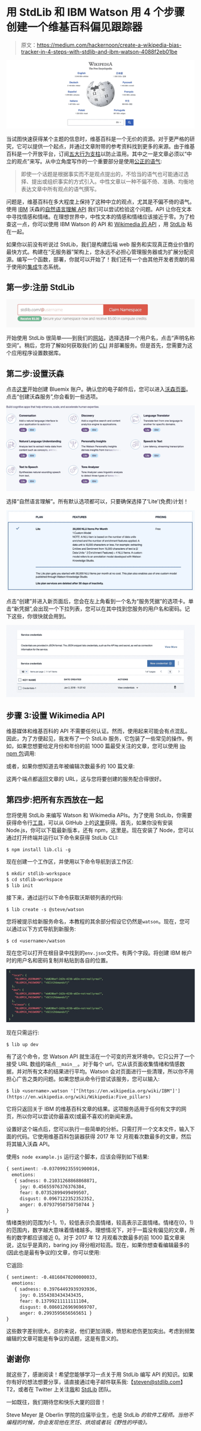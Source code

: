 # 用 StdLib 和 IBM Watson 用 4 个步骤创建一个维基百科偏见跟踪器

> 原文：<https://medium.com/hackernoon/create-a-wikipedia-bias-tracker-in-4-steps-with-stdlib-and-ibm-watson-4088f2eb01be>

![](img/92d7233a0e89b7194abcaf65db9088ce.png)

当试图快速获得某个主题的信息时，维基百科是一个无价的资源。对于更严格的研究，它可以提供一个起点，并通过文章附带的参考资料找到更多的来源。由于维基百科是一个开放平台，订阅[五大行为支柱](https://en.wikipedia.org/wiki/Wikipedia:Five_pillars)以防止滥用。其中之一是文章必须以“中立的观点”来写。从中立角度写作的一个重要部分是使用[公正的语气](https://en.wikipedia.org/wiki/Wikipedia:Neutral_point_of_view#Impartial_tone):

> 即使一个话题是根据事实而不是观点提出的，不恰当的语气也可能通过选择、提出或组织事实的方式引入。中性文章以一种不偏不倚、准确、均衡地表达文章中所有观点的语气撰写。

问题是，维基百科在多大程度上保持了这种中立的观点，尤其是不偏不倚的语气。使用 [IBM](https://hackernoon.com/tagged/ibm) 沃森的[自然语言理解 API](https://watson-api-explorer.mybluemix.net/apis/natural-language-understanding-v1) 我们可以尝试检验这个问题。API 让你在文本中寻找情感和情绪。在理想世界中，中性文本的情感和情绪应该接近于零。为了检查这一点，你可以使用 IBM Watson 的 API 和 [Wikimedia 的 API](https://wikimedia.org/api/rest_v1/#) ，用 [StdLib](https://stdlib.com) 粘在一起。

如果你以前没有听说过 StdLib，我们是构建后端 web 服务和实现真正商业价值的最快方式。构建在“无服务器”架构上，您永远不必担心管理服务器或为扩展分配资源。编写一个函数，部署，你就可以开始了！我们还有一个由其他开发者贡献的易于使用的[集成](http://www.stdlib.com/sourcecode)生态系统。

## 第一步:注册 StdLib

![](img/6e70b8fb03e42f4795735f8019048068.png)

开始使用 StdLib 很简单——到我们的[网站](https://stdlib.com)，选择选择一个用户名，点击“声明名称空间”。稍后，您将了解如何获取我们的 [CLI](https://github.com/stdlib/lib) 并部署服务。但是首先，您需要为这个应用程序设置数据库。

## 第二步:设置沃森

点击[这里](https://console.bluemix.net/registration/)开始创建 Bluemix 账户。确认您的电子邮件后，您可以进入[沃森页面](https://console-regional.ng.bluemix.net/dashboard/watson)。点击“创建沃森服务”,你会看到一些选项。

![](img/725499cde3710759e6a1bb438f8c3e2d.png)

选择“自然语言理解”。所有默认选项都可以，只要确保选择了‘Lite’(免费)计划！

![](img/68601ef22053da14a9235d0372543423.png)

点击“创建”并进入新页面后，您会在左上角看到一个名为“服务凭据”的选项卡。单击“新凭据”,会出现一个下拉列表，您可以在其中找到您服务的用户名和密码。记下这些，你很快就会用到。

![](img/9df155eda37351828603aaeb708ddd06.png)

## 步骤 3:设置 Wikimedia API

维基媒体和维基百科的 API 不需要任何认证。然而，使用起来可能会有点混乱。因此，为了方便起见，我发布了一个 StdLib 服务，它包装了一些常见的操作。例如，如果您想要给定月份和年份的前 1000 篇最受关注的文章，您可以使用 [lib npm 包](http://github.com/stdlib/lib)调用:

或者，如果你想知道去年被编辑次数最多的 100 篇文章:

这两个端点都返回文章的 URL，这与您将要创建的服务配合得很好。

## 第四步:把所有东西放在一起

您将使用 StdLib 来编写 Watson 和 Wikimedia APIs。为了使用 StdLib，你需要获得命令行[工具](https://hackernoon.com/tagged/tools)，可以从 GitHub 上的[这里](https://github.com/stdlib/lib)获得。首先，如果你没有安装 Node.js，你可以下载最新版本，还有 npm，这里是。现在安装了 Node，您可以通过打开终端并运行以下命令来获得 StdLib CLI:

```
$ npm install lib.cli -g
```

现在创建一个工作区，并使用以下命令导航到该工作区:

```
$ mkdir stdlib-workspace
$ cd stdlib-workspace
$ lib init
```

接下来，通过运行以下命令获取沃斯顿列表的代码:

```
$ lib create -s @steve/watson
```

您将被提示给新服务命名，本教程的其余部分假设它仍然是`watson`。现在，您可以通过以下方式导航到新服务:

```
$ cd <username>/watson
```

现在您可以打开在根目录中找到的`env.json`文件。有两个字段。将创建 IBM 帐户时的用户名和密码复制并粘贴到各自的位置。

![](img/46672c42e75ceca357fc1e14860fff89.png)

现在只需运行:

```
$ lib up dev
```

有了这个命令，您 Watson API 就生活在一个可变的开发环境中。它只公开了一个接受 URL 数组的端点`__main__`。对于每个 url，它从该页面收集情绪和情感数据，并对所有文本的结果进行平均。Watson 会对页面进行一些清理，所以你不用担心广告之类的问题。如果您想从命令行尝试该服务，您可以输入:

```
$ lib <username>.watson '["[https://en.wikipedia.org/wiki/IBM"]'](https://en.wikipedia.org/wiki/Wikipedia:Five_pillars)
```

它将只返回关于 IBM 的维基百科文章的结果。这项服务适用于任何有文字的网页，所以你可以尝试你最喜欢(或最不喜欢)的新闻来源。

设置好这个端点后，您可以执行一些简单的分析。只需打开一个文本文件，输入下面的代码。它使用维基百科包装器获得 2017 年 12 月观看次数最多的文章，然后将其输入沃森 API。

使用`$ node example.js` 运行这个脚本，应该会得到如下结果:

```
{ sentiment: -0.037099235591900016,
  emotions: 
   { sadness: 0.21031268868868871,
     joy: 0.45655976376376384,
     fear: 0.07352899499499507,
     disgust: 0.0967122352352352,
     anger: 0.07937950750750744 } 
}
```

情绪类别的范围为(-1，1)，较低表示负面情绪，较高表示正面情绪。情绪在(0，1)的范围内，数字越大意味着情绪越多。理想情况下，对于一篇没有偏见的文章，所有的数字都应该接近 0。对于 2017 年 12 月观看次数最多的前 1000 篇文章来说，这似乎是真的，baring joy 得分相对较高。现在，如果你想查看编辑最多的(因此也是最有争议的)文章，你可以使用:

它返回:

```
{ sentiment: -0.48160470200000033,
  emotions: 
   { sadness: 0.39764493939393936,
     joy: 0.1554383434343435,
     fear: 0.13799211111111104,
     disgust: 0.08601269696969707,
     anger: 0.2993595656565651 } 
}
```

这些数字差别很大。总的来说，他们更加消极，愤怒和悲伤更加突出。考虑到频繁编辑的文章可能是有争议的话题，这是有意义的。

## 谢谢你

就这些了，感谢阅读！希望您能够学习一点关于用 StdLib 编写 API 的知识。如果你有好的想法想要分享，请直接通过电子邮件联系我:【steven@stdlib.com】T2，或者在 Twitter 上关注[我](https://twitter.com/notoriaga)和 [StdLib](https://twitter.com/stdlibhq) 团队。

一如既往，我们期待您和快乐大厦的回音！

Steve Meyer 是 Oberlin 学院的应届毕业生，也是 StdLib *的软件工程师。当他不编程的时候，你会发现他在烹饪、烘焙或者玩《野性的呼吸》。*